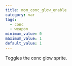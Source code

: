 ```yaml
---
title: mom_conc_glow_enable
category: var
tags:
  - conc
  - weapon
minimum_value: 0
maximum_value: 1
default_value: 1
---
```


Toggles the conc glow sprite.
